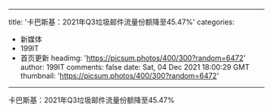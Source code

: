 
---
title: '卡巴斯基：2021年Q3垃圾邮件流量份额降至45.47%'
categories: 
 - 新媒体
 - 199IT
 - 首页更新
headimg: 'https://picsum.photos/400/300?random=6472'
author: 199IT
comments: false
date: Sat, 04 Dec 2021 18:00:29 GMT
thumbnail: 'https://picsum.photos/400/300?random=6472'
---

<div>   
卡巴斯基：2021年Q3垃圾邮件流量份额降至45.47%  
</div>
            